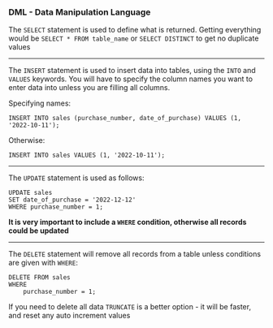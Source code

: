 ### DML - Data Manipulation Language

The `SELECT` statement is used to define what is returned. Getting everything would be `SELECT * FROM table_name` or `SELECT DISTINCT` to get no duplicate values

---

The `INSERT` statement is used to insert data into tables, using the `INTO` and `VALUES` keywords.  You will have to specify the column names you want to enter data into unless you are filling all columns.

Specifying names:
```
INSERT INTO sales (purchase_number, date_of_purchase) VALUES (1, '2022-10-11');
```
Otherwise:
```
INSERT INTO sales VALUES (1, '2022-10-11');
```
---
The `UPDATE` statement is used as follows:
```
UPDATE sales
SET date_of_purchase = '2022-12-12'
WHERE purchase_number = 1;
```

**It is very important to include a `WHERE` condition, otherwise all records could be updated**

---

The `DELETE` statement will remove all records from a table unless conditions are given with `WHERE`:
```
DELETE FROM sales
WHERE
    purchase_number = 1;
```
If you need to delete all data `TRUNCATE` is a better option - it will be faster, and reset any auto increment values